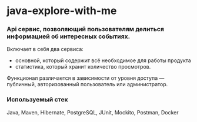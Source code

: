 # java-explore-with-me

### Api сервис, позволяющий пользователям делиться информацией об интересных событиях. 
Включает в себя два сервиса:
- основной, который содержит всё необходимое для работы продукта
- статистика, который хранит количество просмотров.
  
Функционал различается в зависимости от уровня доступа — публичный, авторизованный пользователь или администратор.

### Используемый стек
Java, Maven, Hibernate, PostgreSQL, JUnit, Mockito, Postman, Docker
